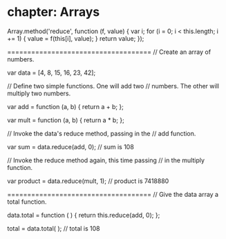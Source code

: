 chapter: Arrays
==================

Array.method('reduce', function (f, value) {
    var i;
    for (i = 0; i < this.length; i += 1) {
        value = f(this[i], value);
    }
    return value;
});
    
    
====================================
// Create an array of numbers.

var data = [4, 8, 15, 16, 23, 42];

// Define two simple functions. One will add two
// numbers. The other will multiply two numbers.

var add = function (a, b) {
    return a + b;
};

var mult = function (a, b) {
    return a * b;
};

// Invoke the data's reduce method, passing in the
// add function.

var sum = data.reduce(add, 0);    // sum is 108

// Invoke the reduce method again, this time passing
// in the multiply function.

var product = data.reduce(mult, 1);
    // product is 7418880
    
    
====================================
// Give the data array a total function.

data.total = function (  ) {
    return this.reduce(add, 0);
};

total = data.total(  );    // total is 108
    
    
